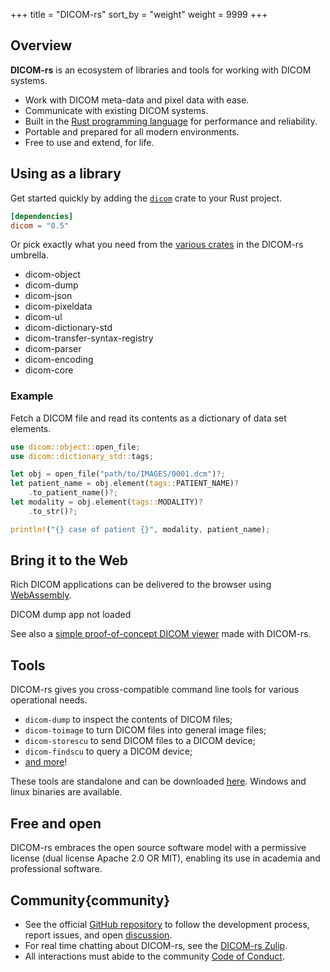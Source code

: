 +++
title = "DICOM-rs"
sort_by = "weight"
weight = 9999
+++

## Overview

**DICOM-rs** is an ecosystem of libraries and tools
for working with DICOM systems.

<div class="keypoints">

- Work with DICOM meta-data and pixel data with ease.
- Communicate with existing DICOM systems.
- Built in the [Rust programming language][rust] for performance and reliability.
- Portable and prepared for all modern environments.
- Free to use and extend, for life.

</div>

[rust]: https://rust-lang.org

## Using as a library

Get started quickly by adding the [`dicom`] crate to your Rust project.

[`dicom`]: https://crates.io/crates/dicom

```toml
[dependencies]
dicom = "0.5"
```

Or pick exactly what you need
from the [various crates] in the DICOM-rs umbrella.

[various crates]: https://github.com/Enet4/dicom-rs#library

<script defer src="js/in-viewport.js"></script>
<div class="crates">

- dicom-object
- dicom-dump
- dicom-json
- dicom-pixeldata
- dicom-ul
- dicom-dictionary-std
- dicom-transfer-syntax-registry
- dicom-parser
- dicom-encoding
- dicom-core

</div>

### Example

Fetch a DICOM file and read its contents as a dictionary of data set elements.

```rust
use dicom::object::open_file;
use dicom::dictionary_std::tags;

let obj = open_file("path/to/IMAGES/0001.dcm")?;
let patient_name = obj.element(tags::PATIENT_NAME)?
    .to_patient_name()?;
let modality = obj.element(tags::MODALITY)?
    .to_str()?;

println!("{} case of patient {}", modality, patient_name);
```

## Bring it to the Web

Rich DICOM applications can be delivered to the browser
using [WebAssembly](https://webassembly.org).

<div id="dicom-dump-container">
    DICOM dump app not loaded
</div>
<script defer type="module" src="./js/dicom-dump-app.js"></script>

See also a [simple proof-of-concept DICOM viewer][viewer]
made with DICOM-rs.

[viewer]: https://enet4.github.io/simple-dicom-viewer/

## Tools

DICOM-rs gives you cross-compatible command line tools
for various operational needs.

- `dicom-dump` to inspect the contents of DICOM files;
- `dicom-toimage` to turn DICOM files into general image files;
- `dicom-storescu` to send DICOM files to a DICOM device;
- `dicom-findscu` to query a DICOM device;
- [and more]!

These tools are standalone and can be downloaded [here][releases].
Windows and linux binaries are available.

[and more]: https://github.com/Enet4/dicom-rs#tools
[releases]: https://github.com/Enet4/dicom-rs/releases

## Free and open

DICOM-rs embraces the open source software model
with a permissive license
(dual license Apache 2.0 OR MIT),
enabling its use in academia and professional software.

## Community{community}

- See the official [GitHub repository]
  to follow the development process,
  report issues,
  and open [discussion].
- For real time chatting about DICOM-rs,
  see the [DICOM-rs Zulip].
- All interactions must abide to the community [Code of Conduct].

[GitHub repository]: https://github.com/Enet4/dicom-rs
[discussion]: https://github.com/Enet4/dicom-rs/discussions
[DICOM-rs Zulip]: https://dicom-rs.zulipchat.com
[Code of Conduct]: https://github.com/Enet4/dicom-rs/blob/master/CODE_OF_CONDUCT.md
